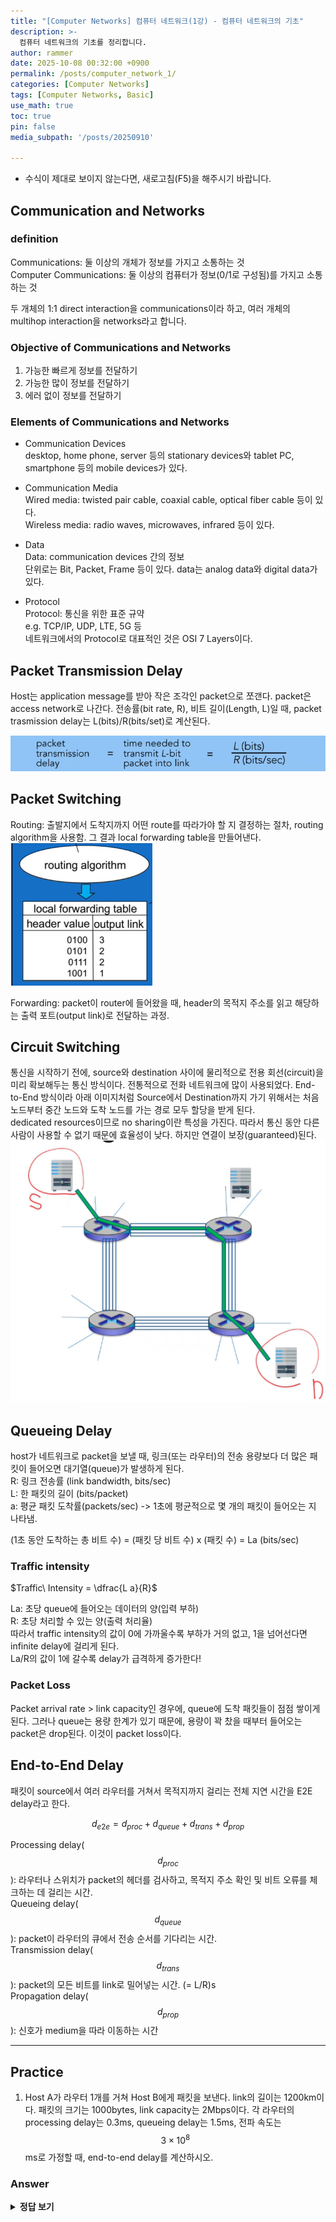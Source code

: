 ```yaml
---
title: "[Computer Networks] 컴퓨터 네트워크(1강) - 컴퓨터 네트워크의 기초"
description: >-
  컴퓨터 네트워크의 기초를 정리합니다.
author: rammer
date: 2025-10-08 00:32:00 +0900
permalink: /posts/computer_network_1/
categories: [Computer Networks]
tags: [Computer Networks, Basic]
use_math: true
toc: true
pin: false
media_subpath: '/posts/20250910'

---
```

  * 수식이 제대로 보이지 않는다면, 새로고침(F5)을 해주시기 바랍니다.  

## **Communication and Networks**

### definition
Communications: 둘 이상의 개체가 정보를 가지고 소통하는 것  
Computer Communications: 둘 이상의 컴퓨터가 정보(0/1로 구성됨)를 가지고 소통하는 것  

두 개체의 1:1 direct interaction을 communications이라 하고, 여러 개체의 multihop interaction을 networks라고 합니다.  

### Objective of Communications and Networks
1. 가능한 빠르게 정보를 전달하기
2. 가능한 많이 정보를 전달하기
3. 에러 없이 정보를 전달하기

### Elements of Communications and Networks
* Communication Devices  
desktop, home phone, server 등의 stationary devices와 tablet PC, smartphone 등의 mobile devices가 있다.  
  
* Communication Media  
Wired media: twisted pair cable, coaxial cable, optical fiber cable 등이 있다.  
Wireless media: radio waves, microwaves, infrared 등이 있다.  

* Data  
Data: communication devices 간의 정보  
단위로는 Bit, Packet, Frame 등이 있다. data는 analog data와 digital data가 있다.  

* Protocol  
Protocol: 통신을 위한 표준 규약  
e.g. TCP/IP, UDP, LTE, 5G 등  
네트워크에서의 Protocol로 대표적인 것은 OSI 7 Layers이다.  
  
## **Packet Transmission Delay**
Host는 application message를 받아 작은 조각인 packet으로 쪼갠다. packet은 access network로 나간다. 전송률(bit rate, R), 비트 길이(Length, L)일 때, packet trasmission delay는 L(bits)/R(bits/set)로 계산된다.  
  
<img src="../../assets/img/resources/computer_networks/lecture1_1.png"
     alt="Description"
     loading="lazy"
     class="image-style">

## **Packet Switching**
Routing: 출발지에서 도착지까지 어떤 route를 따라가야 할 지 결정하는 절차, routing algorithm을 사용함. 그 결과 local forwarding table을 만들어낸다.  
<img src="../../assets/img/resources/computer_networks/lecture1_2.png"
     alt="Description"
     loading="lazy"
     class="image-style">
  
Forwarding: packet이 router에 들어왔을 때, header의 목적지 주소를 읽고 해당하는 출력 포트(output link)로 전달하는 과정.  

## **Circuit Switching**
통신을 시작하기 전에, source와 destination 사이에 물리적으로 전용 회선(circuit)을 미리 확보해두는 통신 방식이다. 전통적으로 전화 네트워크에 많이 사용되었다. End-to-End 방식이라 아래 이미지처럼 Source에서 Destination까지 가기 위해서는 처음 노드부터 중간 노드와 도착 노드를 가는 경로 모두 할당을 받게 된다.  
dedicated resources이므로 no sharing이란 특성을 가진다. 따라서 통신 동안 다른 사람이 사용할 수 없기 때문에 효율성이 낮다. 하지만 연결이 보장(guaranteed)된다.  
<img src="../../assets/img/resources/computer_networks/lecture1_3.png"
     alt="Description"
     loading="lazy"
     class="image-style">
  
## **Queueing Delay**
host가 네트워크로 packet을 보낼 때, 링크(또는 라우터)의 전송 용량보다 더 많은 패킷이 들어오면 대기열(queue)가 발생하게 된다.  
R: 링크 전송률 (link bandwidth, bits/sec)  
L: 한 패킷의 길이 (bits/packet)  
a: 평균 패킷 도착률(packets/sec) -> 1초에 평균적으로 몇 개의 패킷이 들어오는 지 나타냄.  
  
(1초 동안 도착하는 총 비트 수) = (패킷 당 비트 수) x (패킷 수) = La (bits/sec)  
  
### Traffic intensity
$Traffic\ Intensity = \dfrac{L a}{R}$  
  
La: 초당 queue에 들어오는 데이터의 양(입력 부하)   
R: 초당 처리할 수 있는 양(출력 처리율)  
따라서 traffic intensity의 값이 0에 가까울수록 부하가 거의 없고, 1을 넘어선다면 infinite delay에 걸리게 된다.  
La/R의 값이 1에 갈수록 delay가 급격하게 증가한다!  

### Packet Loss
Packet arrival rate > link capacity인 경우에, queue에 도착 패킷들이 점점 쌓이게 된다. 그러나 queue는 용량 한계가 있기 때문에, 용량이 꽉 찼을 때부터 들어오는 packet은 drop된다. 이것이 packet loss이다.  

## **End-to-End Delay**
패킷이 source에서 여러 라우터를 거쳐서 목적지까지 걸리는 전체 지연 시간을 E2E delay라고 한다.  
  
$$d_{e2e}=d_{proc}+d_{queue}+d_{trans}+d_{prop}$$  
  
Processing delay($$d_{proc}$$): 라우터나 스위치가 packet의 헤더를 검사하고, 목적지 주소 확인 및 비트 오류를 체크하는 데 걸리는 시간.  
Queueing delay($$d_{queue}$$): packet이 라우터의 큐에서 전송 순서를 기다리는 시간.  
Transmission delay($$d_{trans}$$): packet의 모든 비트를 link로 밀어넣는 시간. (= L/R)s  
Propagation delay($$d_{prop}$$): 신호가 medium을 따라 이동하는 시간  

---

## **Practice** 
1. Host A가 라우터 1개를 거쳐 Host B에게 패킷을 보낸다. link의 길이는 1200km이다. 패킷의 크기는 1000bytes, link capacity는 2Mbps이다. 각 라우터의 processing delay는 0.3ms, queueing delay는 1.5ms, 전파 속도는 $$3\times 10^8$$ms로 가정할 때, end-to-end delay를 계산하시오.  

### Answer 
<details>
  <summary><strong>정답 보기</strong></summary>
  <br>
  <img src="../../assets/img/resources/computer_networks/lecture1_answer1.png"
     alt="Description"
     loading="lazy"
     class="image-style">
</details>
  












